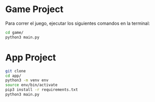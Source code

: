 # Game Project
Para correr el juego, ejecutar los siguientes comandos en la terminal:

``` sh
cd game/
python3 main.py
```
# App Project

```sh
git clone
cd app/
python3 -m venv env
source env/bin/activate
pip3 install -r requirements.txt
python3 main.py
```